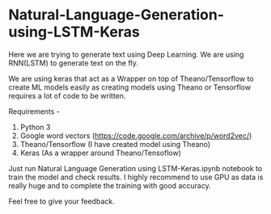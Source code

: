 # Natural-Language-Generation-using-LSTM-Keras
Here we are trying to generate text using Deep Learning. We are using RNN(LSTM) to generate text on the fly.

We are using keras that act as a Wrapper on top of Theano/Tensorflow to create ML models easily as creating models using Theano or Tensorflow requires a lot of code to be written.

Requirements -
1. Python 3
2. Google word vectors (https://code.google.com/archive/p/word2vec/)
3. Theano/Tensorflow (I have created model using Theano)
4. Keras (As a wrapper around Theano/Tensoflow)

Just run Natural Language Generation using LSTM-Keras.ipynb notebook to train the model and check results.
I highly recommend to use GPU as data is really huge and to complete the training with good accuracy.

Feel free to give your feedback.
